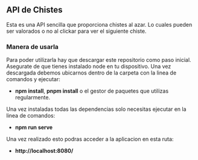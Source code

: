 ## API de Chistes
Esta es una API sencilla que proporciona chistes al azar. Lo cuales pueden ser valorados o no al clickar para ver el siguiente chiste.

### Manera de usarla
Para poder utilizarla hay que descargar este repositorio como paso inicial.
Asegurate de que tienes instalado node en tu dispositivo.
Una vez descargada debemos ubicarnos dentro de la carpeta con la linea de comandos y ejecutar:

- **npm install**, **pnpm install** o el gestor de paquetes que utilizas regularmente.

Una vez instaladas todas las dependencias solo necesitas ejecutar en la linea de comandos:

- **npm run serve**
  
Una vez realizado esto podras acceder a la aplicacion en esta ruta:

- **http://localhost:8080/**
